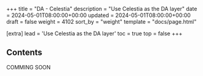 +++
title = "DA - Celestia"
description = "Use Celestia as the DA layer"
date = 2024-05-01T08:00:00+00:00
updated = 2024-05-01T08:00:00+00:00
draft = false
weight = 4102
sort_by = "weight"
template = "docs/page.html"

[extra]
lead = 'Use Celestia as the DA layer'
toc = true
top = false
+++

## Contents
COMMING SOON

